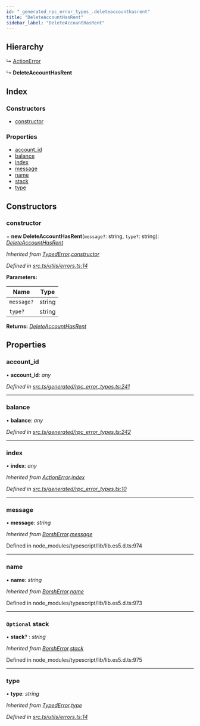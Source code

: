 ```yaml
---
id: "_generated_rpc_error_types_.deleteaccounthasrent"
title: "DeleteAccountHasRent"
sidebar_label: "DeleteAccountHasRent"
---
```


## Hierarchy

  ↳ [ActionError](_generated_rpc_error_types_.actionerror.md)

  ↳ **DeleteAccountHasRent**

## Index

### Constructors

* [constructor](_generated_rpc_error_types_.deleteaccounthasrent.md#constructor)

### Properties

* [account_id](_generated_rpc_error_types_.deleteaccounthasrent.md#account_id)
* [balance](_generated_rpc_error_types_.deleteaccounthasrent.md#balance)
* [index](_generated_rpc_error_types_.deleteaccounthasrent.md#index)
* [message](_generated_rpc_error_types_.deleteaccounthasrent.md#message)
* [name](_generated_rpc_error_types_.deleteaccounthasrent.md#name)
* [stack](_generated_rpc_error_types_.deleteaccounthasrent.md#optional-stack)
* [type](_generated_rpc_error_types_.deleteaccounthasrent.md#type)

## Constructors

###  constructor

\+ **new DeleteAccountHasRent**(`message?`: string, `type?`: string): *[DeleteAccountHasRent](_generated_rpc_error_types_.deleteaccounthasrent.md)*

*Inherited from [TypedError](_utils_errors_.typederror.md).[constructor](_utils_errors_.typederror.md#constructor)*

*Defined in [src.ts/utils/errors.ts:14](https://github.com/nearprotocol/nearlib/blob/213b318/src.ts/utils/errors.ts#L14)*

**Parameters:**

Name | Type |
------ | ------ |
`message?` | string |
`type?` | string |

**Returns:** *[DeleteAccountHasRent](_generated_rpc_error_types_.deleteaccounthasrent.md)*

## Properties

###  account_id

• **account_id**: *any*

*Defined in [src.ts/generated/rpc_error_types.ts:241](https://github.com/nearprotocol/nearlib/blob/213b318/src.ts/generated/rpc_error_types.ts#L241)*

___

###  balance

• **balance**: *any*

*Defined in [src.ts/generated/rpc_error_types.ts:242](https://github.com/nearprotocol/nearlib/blob/213b318/src.ts/generated/rpc_error_types.ts#L242)*

___

###  index

• **index**: *any*

*Inherited from [ActionError](_generated_rpc_error_types_.actionerror.md).[index](_generated_rpc_error_types_.actionerror.md#index)*

*Defined in [src.ts/generated/rpc_error_types.ts:10](https://github.com/nearprotocol/nearlib/blob/213b318/src.ts/generated/rpc_error_types.ts#L10)*

___

###  message

• **message**: *string*

*Inherited from [BorshError](_utils_serialize_.borsherror.md).[message](_utils_serialize_.borsherror.md#message)*

Defined in node_modules/typescript/lib/lib.es5.d.ts:974

___

###  name

• **name**: *string*

*Inherited from [BorshError](_utils_serialize_.borsherror.md).[name](_utils_serialize_.borsherror.md#name)*

Defined in node_modules/typescript/lib/lib.es5.d.ts:973

___

### `Optional` stack

• **stack**? : *string*

*Inherited from [BorshError](_utils_serialize_.borsherror.md).[stack](_utils_serialize_.borsherror.md#optional-stack)*

Defined in node_modules/typescript/lib/lib.es5.d.ts:975

___

###  type

• **type**: *string*

*Inherited from [TypedError](_utils_errors_.typederror.md).[type](_utils_errors_.typederror.md#type)*

*Defined in [src.ts/utils/errors.ts:14](https://github.com/nearprotocol/nearlib/blob/213b318/src.ts/utils/errors.ts#L14)*
